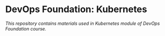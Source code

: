 # DevOps Foundation: Kubernetes
*This repository contains materials used in Kubernetes module of DevOps Foundation course.*
